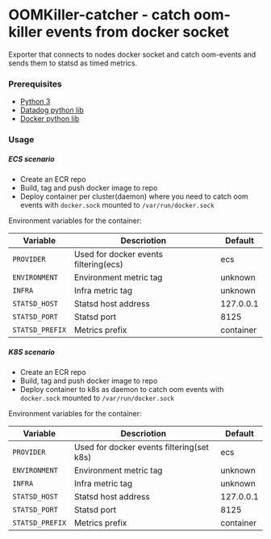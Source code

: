 # OOMKiller-catcher - catch oom-killer events from docker socket

Exporter that connects to nodes docker socket and catch oom-events and sends them to statsd as timed metrics.


### Prerequisites

*   [Python 3](https://www.python.org/downloads/)
*   [Datadog python lib](https://github.com/DataDog/datadogpy)
*   [Docker python lib](https://github.com/docker/docker-py)


### Usage

##### *ECS scenario*
*   Create an ECR repo
*   Build, tag and push docker image to repo
*   Deploy container per cluster(daemon) where you need to catch oom events with `docker.sock` mounted to `/var/run/docker.sock`<br>

Environment variables for the container:

| Variable        | Descriotion                               | Default       |
|-----------------|-------------------------------------------|---------------|
| `PROVIDER`      | Used for docker events filtering(ecs)     | ecs           |
| `ENVIRONMENT`   | Environment metric tag                    | unknown       |
| `INFRA`         | Infra metric tag                          | unknown       |
| `STATSD_HOST`   | Statsd host address                       | 127.0.0.1     |
| `STATSD_PORT`   | Statsd port                               | 8125          |
| `STATSD_PREFIX` | Metrics prefix                            | container     |
##### *K8S scenario*

*   Create an ECR repo
*   Build, tag and push docker image to repo
*   Deploy container to k8s as daemon to catch oom events with `docker.sock` mounted to `/var/run/docker.sock`<br>

Environment variables for the container:

| Variable        | Descriotion                               | Default       |
|-----------------|-------------------------------------------|---------------|
| `PROVIDER`      | Used for docker events filtering(set k8s) | ecs           |
| `ENVIRONMENT`   | Environment metric tag                    | unknown       |
| `INFRA`         | Infra metric tag                          | unknown       |
| `STATSD_HOST`   | Statsd host address                       | 127.0.0.1     |
| `STATSD_PORT`   | Statsd port                               | 8125          |
| `STATSD_PREFIX` | Metrics prefix                            | container     |